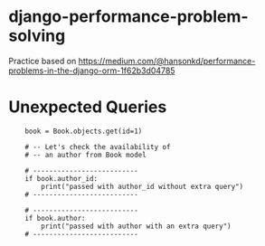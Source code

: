 # django-performance-problem-solving
Practice based on https://medium.com/@hansonkd/performance-problems-in-the-django-orm-1f62b3d04785

# Unexpected Queries

        book = Book.objects.get(id=1)

        # -- Let's check the availability of
        # -- an author from Book model
        
        # --------------------------
        if book.author_id:
            print("passed with author_id without extra query")
        # --------------------------
        
        # --------------------------
        if book.author:
            print("passed with author with an extra query")
        # --------------------------